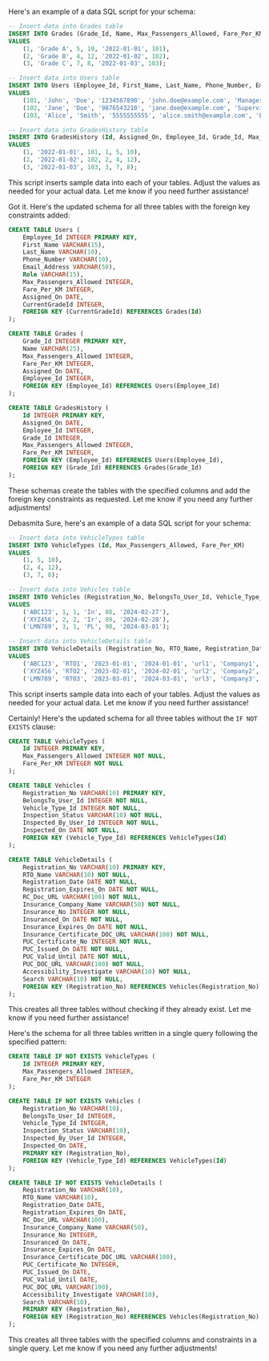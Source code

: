 Here's an example of a data SQL script for your schema:

```sql
-- Insert data into Grades table
INSERT INTO Grades (Grade_Id, Name, Max_Passengers_Allowed, Fare_Per_KM, Assigned_On, Employee_Id)
VALUES
    (1, 'Grade A', 5, 10, '2022-01-01', 101),
    (2, 'Grade B', 4, 12, '2022-01-02', 102),
    (3, 'Grade C', 7, 8, '2022-01-03', 103);

-- Insert data into Users table
INSERT INTO Users (Employee_Id, First_Name, Last_Name, Phone_Number, Email_Address, Role, Max_Passengers_Allowed, Fare_Per_KM, Assigned_On, CurrentGradeId)
VALUES
    (101, 'John', 'Doe', '1234567890', 'john.doe@example.com', 'Manager', 5, 10, '2022-01-01', 1),
    (102, 'Jane', 'Doe', '9876543210', 'jane.doe@example.com', 'Supervisor', 4, 12, '2022-01-02', 2),
    (103, 'Alice', 'Smith', '5555555555', 'alice.smith@example.com', 'Employee', 7, 8, '2022-01-03', 3);

-- Insert data into GradesHistory table
INSERT INTO GradesHistory (Id, Assigned_On, Employee_Id, Grade_Id, Max_Passengers_Allowed, Fare_Per_KM)
VALUES
    (1, '2022-01-01', 101, 1, 5, 10),
    (2, '2022-01-02', 102, 2, 4, 12),
    (3, '2022-01-03', 103, 3, 7, 8);
```

This script inserts sample data into each of your tables. Adjust the values as needed for your actual data. Let me know if you need further assistance!




Got it. Here's the updated schema for all three tables with the foreign key constraints added:

```sql
CREATE TABLE Users (
    Employee_Id INTEGER PRIMARY KEY,
    First_Name VARCHAR(15),
    Last_Name VARCHAR(10),
    Phone_Number VARCHAR(10),
    Email_Address VARCHAR(50),
    Role VARCHAR(15),
    Max_Passengers_Allowed INTEGER,
    Fare_Per_KM INTEGER,
    Assigned_On DATE,
    CurrentGradeId INTEGER,
    FOREIGN KEY (CurrentGradeId) REFERENCES Grades(Id)
);

CREATE TABLE Grades (
    Grade_Id INTEGER PRIMARY KEY,
    Name VARCHAR(25),
    Max_Passengers_Allowed INTEGER,
    Fare_Per_KM INTEGER,
    Assigned_On DATE,
    Employee_Id INTEGER,
    FOREIGN KEY (Employee_Id) REFERENCES Users(Employee_Id)
);

CREATE TABLE GradesHistory (
    Id INTEGER PRIMARY KEY,
    Assigned_On DATE,
    Employee_Id INTEGER,
    Grade_Id INTEGER,
    Max_Passengers_Allowed INTEGER,
    Fare_Per_KM INTEGER,
    FOREIGN KEY (Employee_Id) REFERENCES Users(Employee_Id),
    FOREIGN KEY (Grade_Id) REFERENCES Grades(Grade_Id)
);
```

These schemas create the tables with the specified columns and add the foreign key constraints as requested. Let me know if you need any further adjustments!





Debasmita
Sure, here's an example of a data SQL script for your schema:

```sql
-- Insert data into VehicleTypes table
INSERT INTO VehicleTypes (Id, Max_Passengers_Allowed, Fare_Per_KM)
VALUES
    (1, 5, 10),
    (2, 4, 12),
    (3, 7, 8);

-- Insert data into Vehicles table
INSERT INTO Vehicles (Registration_No, BelongsTo_User_Id, Vehicle_Type_Id, Inspection_Status, Inspected_By_User_Id, Inspected_On)
VALUES
    ('ABC123', 1, 1, 'In', 88, '2024-02-27'),
    ('XYZ456', 2, 2, 'Ir', 89, '2024-02-28'),
    ('LMN789', 3, 1, 'PL', 90, '2024-03-01');

-- Insert data into VehicleDetails table
INSERT INTO VehicleDetails (Registration_No, RTO_Name, Registration_Date, Registration_Expires_On, RC_Doc_URL, Insurance_Company_Name, Insurance_No, Insuranced_On, Insurance_Expires_On, Insurance_Certificate_DOC_URL, PUC_Certificate_No, PUC_Issued_On, PUC_Valid_Until, PUC_DOC_URL, Accessibility_Investigate, Search)
VALUES
    ('ABC123', 'RTO1', '2023-01-01', '2024-01-01', 'url1', 'Company1', 12345, '2023-01-01', '2024-01-01', 'url1', 54321, '2023-01-01', '2024-01-01', 'url1', 'Yes', 'No'),
    ('XYZ456', 'RTO2', '2023-02-01', '2024-02-01', 'url2', 'Company2', 67890, '2023-02-01', '2024-02-01', 'url2', 09876, '2023-02-01', '2024-02-01', 'url2', 'No', 'Yes'),
    ('LMN789', 'RTO3', '2023-03-01', '2024-03-01', 'url3', 'Company3', 13579, '2023-03-01', '2024-03-01', 'url3', 24680, '2023-03-01', '2024-03-01', 'url3', 'Yes', 'No');
```

This script inserts sample data into each of your tables. Adjust the values as needed for your actual data. Let me know if you need further assistance!


Certainly! Here's the updated schema for all three tables without the `IF NOT EXISTS` clause:

```sql
CREATE TABLE VehicleTypes (
    Id INTEGER PRIMARY KEY,
    Max_Passengers_Allowed INTEGER NOT NULL,
    Fare_Per_KM INTEGER NOT NULL
);

CREATE TABLE Vehicles (
    Registration_No VARCHAR(10) PRIMARY KEY,
    BelongsTo_User_Id INTEGER NOT NULL,
    Vehicle_Type_Id INTEGER NOT NULL,
    Inspection_Status VARCHAR(10) NOT NULL,
    Inspected_By_User_Id INTEGER NOT NULL,
    Inspected_On DATE NOT NULL,
    FOREIGN KEY (Vehicle_Type_Id) REFERENCES VehicleTypes(Id)
);

CREATE TABLE VehicleDetails (
    Registration_No VARCHAR(10) PRIMARY KEY,
    RTO_Name VARCHAR(10) NOT NULL,
    Registration_Date DATE NOT NULL,
    Registration_Expires_On DATE NOT NULL,
    RC_Doc_URL VARCHAR(100) NOT NULL,
    Insurance_Company_Name VARCHAR(50) NOT NULL,
    Insurance_No INTEGER NOT NULL,
    Insuranced_On DATE NOT NULL,
    Insurance_Expires_On DATE NOT NULL,
    Insurance_Certificate_DOC_URL VARCHAR(100) NOT NULL,
    PUC_Certificate_No INTEGER NOT NULL,
    PUC_Issued_On DATE NOT NULL,
    PUC_Valid_Until DATE NOT NULL,
    PUC_DOC_URL VARCHAR(100) NOT NULL,
    Accessibility_Investigate VARCHAR(10) NOT NULL,
    Search VARCHAR(10) NOT NULL,
    FOREIGN KEY (Registration_No) REFERENCES Vehicles(Registration_No)
);
```

This creates all three tables without checking if they already exist. Let me know if you need further assistance!


Here's the schema for all three tables written in a single query following the specified pattern:

```sql
CREATE TABLE IF NOT EXISTS VehicleTypes (
    Id INTEGER PRIMARY KEY,
    Max_Passengers_Allowed INTEGER,
    Fare_Per_KM INTEGER
);

CREATE TABLE IF NOT EXISTS Vehicles (
    Registration_No VARCHAR(10),
    BelongsTo_User_Id INTEGER,
    Vehicle_Type_Id INTEGER,
    Inspection_Status VARCHAR(10),
    Inspected_By_User_Id INTEGER,
    Inspected_On DATE,
    PRIMARY KEY (Registration_No),
    FOREIGN KEY (Vehicle_Type_Id) REFERENCES VehicleTypes(Id)
);

CREATE TABLE IF NOT EXISTS VehicleDetails (
    Registration_No VARCHAR(10),
    RTO_Name VARCHAR(10),
    Registration_Date DATE,
    Registration_Expires_On DATE,
    RC_Doc_URL VARCHAR(100),
    Insurance_Company_Name VARCHAR(50),
    Insurance_No INTEGER,
    Insuranced_On DATE,
    Insurance_Expires_On DATE,
    Insurance_Certificate_DOC_URL VARCHAR(100),
    PUC_Certificate_No INTEGER,
    PUC_Issued_On DATE,
    PUC_Valid_Until DATE,
    PUC_DOC_URL VARCHAR(100),
    Accessibility_Investigate VARCHAR(10),
    Search VARCHAR(10),
    PRIMARY KEY (Registration_No),
    FOREIGN KEY (Registration_No) REFERENCES Vehicles(Registration_No)
);
```

This creates all three tables with the specified columns and constraints in a single query. Let me know if you need any further adjustments!
